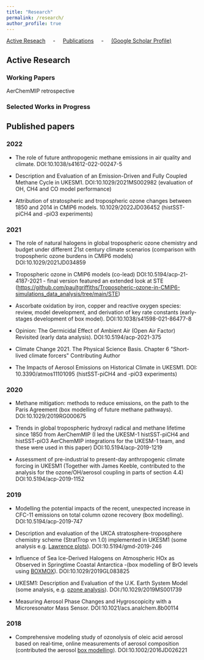 ```yaml
---
title: "Research"
permalink: /research/
author_profile: true
---
```


[Active Reseach](#active) &nbsp; &nbsp; - &nbsp; &nbsp; [Publications](#pubs) &nbsp; &nbsp; - &nbsp; &nbsp; [(Google Scholar Profile)](https://scholar.google.com/citations?user=lQ4Yvs4AAAAJ)

<h2 id="active">
Active Research
</h2>

### Working Papers
AerChemMIP retrospective


### Selected Works in Progress

## Published papers
### 2022 

- The role of future anthropogenic methane emissions in air quality and climate. DOI:10.1038/s41612-022-00247-5 

- Description and Evaluation of an Emission-Driven and Fully Coupled Methane Cycle in UKESM1.  DOI:10.1029/2021MS002982 (evaluation of OH, CH4 and CO model performance)

-  Attribution of stratospheric and tropospheric ozone changes between 1850 and 2014 in CMIP6 models.  10.1029/2022JD036452 (histSST-piCH4 and -piO3 experiments)

### 2021

- The role of natural halogens in global tropospheric ozone chemistry and budget under different 21st century climate scenarios (comparison with tropospheric ozone burdens in CMIP6 models) DOI:10.1029/2021JD034859 

- Tropospheric ozone in CMIP6 models (co-lead) DOI:10.5194/acp-21-4187-2021 - final version featured an extended look at STE (https://github.com/paultgriffiths/Tropospheric-ozone-in-CMIP6-simulations_data_analysis/tree/main/STE)

- Ascorbate oxidation by iron, copper and reactive oxygen species: review, model development, and derivation of key rate constants (early-stages development of box model).  DOI:10.1038/s41598-021-86477-8

- Opinion: The Germicidal Effect of Ambient Air (Open Air Factor) Revisited (early data analysis). DOI:10.5194/acp-2021-375

- Climate Change 2021. The Physical Science Basis.  Chapter 6 "Short-lived climate forcers" Contributing Author

- The Impacts of Aerosol Emissions on Historical Climate in UKESM1.  DOI: 10.3390/atmos11101095 (histSST-piCH4 and -piO3 experiments)
  
### 2020

- Methane mitigation: methods to reduce emissions, on the path to the Paris Agreement (box modelling of future methane pathways).  DOI:10.1029/2019RG000675

- Trends in global tropospheric hydroxyl radical and methane lifetime since 1850 from AerChemMIP (I led the UKESM-1 histSST-piCH4 and histSST-piO3 AerChemMIP integrations for the UKESM-1 team, and these were used in this paper) DOI:10.5194/acp-2019-1219

- Assessment of pre-industrial to present-day anthropogenic climate forcing in UKESM1 (Together with James Keeble, contributed to the analysis for the ozone/OH/aerosol coupling in parts of section 4.4)  DOI:10.5194/acp-2019-1152


### 2019

- Modelling the potential impacts of the recent, unexpected increase in CFC-11 emissions on total column ozone recovery (box modelling). DOI:10.5194/acp-2019-747

- Description and evaluation of the UKCA stratosphere-troposphere chemistry scheme (StratTrop vn 1.0) implemented in UKESM1 (some analysis e.g. [Lawrence plots](https://github.com/paultgriffiths/iris_pyle_scripts/blob/master/lawrence_plot.py)).  DOI:10.5194/gmd-2019-246

- Influence of Sea Ice-Derived Halogens on Atmospheric HOx as Observed in Springtime Coastal Antarctica -(box modelling of BrO levels using [BOXMOX](https://boxmodeling.meteo.physik.uni-muenchen.de/descriptions/boxmox.html)). DOI:10.1029/2019GL083825

- UKESM1: Description and Evaluation of the U.K. Earth System Model (some analysis, e.g. [ozone analysis](https://github.com/paultgriffiths/iris_pyle_scripts/blob/master/for_maria.py)). DOI:/10.1029/2019MS001739

- Measuring Aerosol Phase Changes and Hygroscopicity with a Microresonator Mass Sensor. DOI:10.1021/acs.analchem.8b00114

### 2018 

- Comprehensive modeling study of ozonolysis of oleic acid aerosol based on real‐time, online measurements of aerosol composition (contributed the aerosol [box modelling](https://pubs.acs.org/doi/abs/10.1021/jp8096814)). DOI:10.1002/2016JD026221
